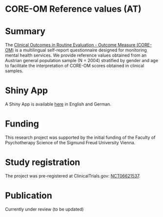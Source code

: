 # CORE-OM Reference values (AT)

# Summary
The [Clinical Outcomes in Routine Evaluation - Outcome Measure (CORE-OM)](https://www.coresystemtrust.org.uk/home/translations/german/) is a multilingual self-report questionnaire designed for monitoring mental health services. We provide reference values obtained from an Austrian general population sample (N = 2004) stratified by gender and age to facilitate the interpretation of CORE-OM scores obtained in clinical samples.

# Shiny App
A Shiny App is available [here](https://mzeldovich.shinyapps.io/CORE_OM_Reference_values_AT/) in English and German. 

# Funding
This research project was supported by the initial funding of the Faculty of Psychotherapy Science of the Sigmund Freud University Vienna.

# Study registration
The project was pre-registered at ClinicalTrials.gov: [NCT06621537](https://clinicaltrials.gov/study/NCT06621537).

# Publication
Currently under review (to be updated)
